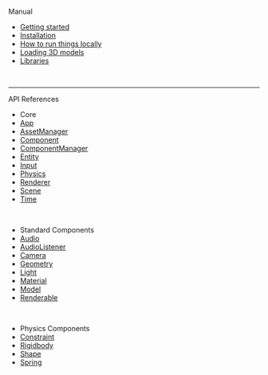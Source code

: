 Manual

-   [Getting started](manual/Getting-started.md)
-   [Installation](manual/Installation.md)
-   [How to run things locally](manual/How-to-run-things-locally.md)
-   [Loading 3D models](manual/Loading-3D-models.md)
-   [Libraries](manual/Libraries.md)


<br>

---

API References

-   Core
-   [App](api/core/App.md)
-   [AssetManager](api/core/AssetManager.md)
-   [Component](api/core/Component.md)
-   [ComponentManager](api/core/ComponentManager.md)
-   [Entity](api/core/Entity.md)
-   [Input](api/core/Input.md)
-   [Physics](api/core/Physics.md)
-   [Renderer](api/core/Renderer.md)
-   [Scene](api/core/Scene.md)
-   [Time](api/core/Time.md)

<br>

-   Standard Components
-   [Audio](api/components/Audio.md)
-   [AudioListener](api/components/AudioListener.md)
-   [Camera](api/components/Camera.md)
-   [Geometry](api/components/Geometry.md)
-   [Light](api/components/Light.md)
-   [Material](api/components/Material.md)
-   [Model](api/components/Model.md)
-   [Renderable](api/components/Renderable.md)

<br>

-   Physics Components
-   [Constraint](api/components/physics/Constraint.md)
-   [Rigidbody](api/components/physics/Rigidbody.md)
-   [Shape](api/components/physics/Shape.md)
-   [Spring](api/components/physics/Spring.md)